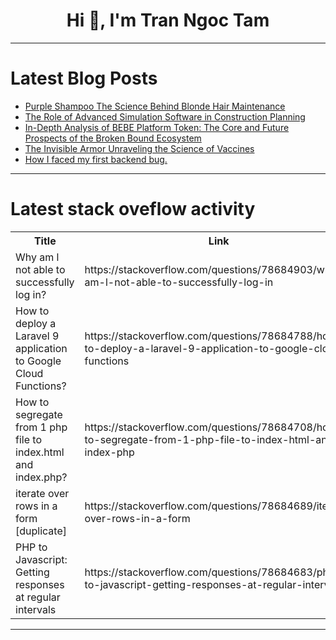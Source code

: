 <h1 align="center">Hi 👋, I'm Tran Ngoc Tam</h1>

---

# Latest Blog Posts 
<!-- BLOG-POST-LIST:START -->
- [Purple Shampoo The Science Behind Blonde Hair Maintenance](https://dev.to/eric_dequ/purple-shampoo-the-science-behind-blonde-hair-maintenance-b9o)
- [The Role of Advanced Simulation Software in Construction Planning](https://dev.to/quantumcybersolution/the-role-of-advanced-simulation-software-in-construction-planning-401c)
- [In-Depth Analysis of BEBE Platform Token: The Core and Future Prospects of the Broken Bound Ecosystem](https://dev.to/brokenbound/in-depth-analysis-of-bebe-platform-token-the-core-and-future-prospects-of-the-broken-bound-ecosystem-1ng0)
- [The Invisible Armor Unraveling the Science of Vaccines](https://dev.to/eric_dequ/the-invisible-armor-unraveling-the-science-of-vaccines-554i)
- [How I faced my first backend bug.](https://dev.to/nweke_19/how-i-faced-my-first-backend-bug-ai2)
<!-- BLOG-POST-LIST:END -->

---

# Latest stack oveflow activity
<table>
  <tr><th>Title</th><th>Link</th></tr>
  <!-- STACKOVERFLOW:START --><tr><td>Why am l not able to successfully log in?</td><td>https://stackoverflow.com/questions/78684903/why-am-l-not-able-to-successfully-log-in</td></tr><tr><td>How to deploy a Laravel 9 application to Google Cloud Functions?</td><td>https://stackoverflow.com/questions/78684788/how-to-deploy-a-laravel-9-application-to-google-cloud-functions</td></tr><tr><td>How to segregate from 1 php file to index.html and index.php?</td><td>https://stackoverflow.com/questions/78684708/how-to-segregate-from-1-php-file-to-index-html-and-index-php</td></tr><tr><td>iterate over rows in a form [duplicate]</td><td>https://stackoverflow.com/questions/78684689/iterate-over-rows-in-a-form</td></tr><tr><td>PHP to Javascript: Getting responses at regular intervals</td><td>https://stackoverflow.com/questions/78684683/php-to-javascript-getting-responses-at-regular-intervals</td></tr><!-- STACKOVERFLOW:END -->
</table>

---



